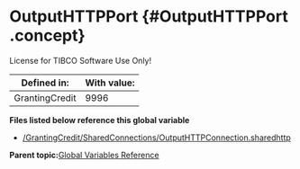 # OutputHTTPPort {#OutputHTTPPort .concept}

License for TIBCO Software Use Only!

|Defined in:|With value:|
|-----------|-----------|
|GrantingCredit|9996|

**Files listed below reference this global variable**

-   [/GrantingCredit/SharedConnections/OutputHTTPConnection.sharedhttp](../../../projects/GrantingCredit/SharedConnections/OutputHTTPConnection.sharedhttp.md)

**Parent topic:**[Global Variables Reference](../../../crossref/globVars/globVarsRef/GV_globVarsRef.md)

